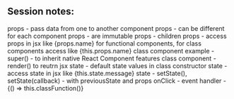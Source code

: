 Session notes:
-----------------
props - pass data from one to another component
props - can be different for each component
props - are immutable
props - children
props - access props in jsx like {props.name} for functional components, for class components access like {this.props.name}
class component example - super() - to inherit native React Component features
class component - render() to reutrn jsx
state - default state values in class constructor
state - access state in jsx like {this.state.message}
state - setState(), setState(callback) - with previousState and props
onClick - event handler - {() => this.classFunction()}